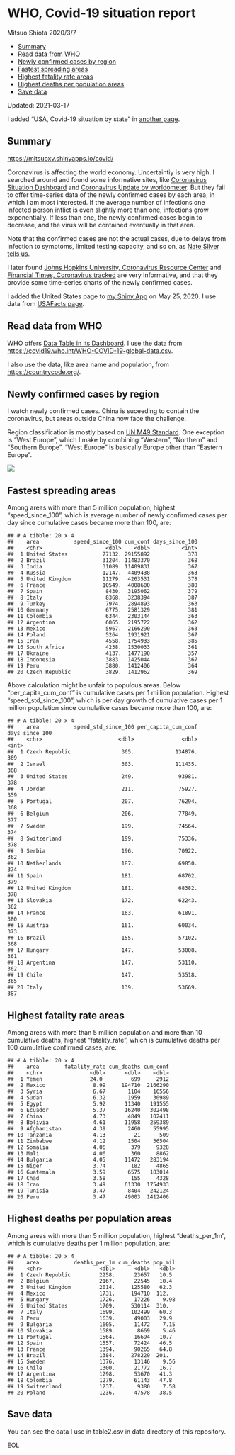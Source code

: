 WHO, Covid-19 situation report
================
Mitsuo Shiota
2020/3/7

-   [Summary](#summary)
-   [Read data from WHO](#read-data-from-who)
-   [Newly confirmed cases by region](#newly-confirmed-cases-by-region)
-   [Fastest spreading areas](#fastest-spreading-areas)
-   [Highest fatality rate areas](#highest-fatality-rate-areas)
-   [Highest deaths per population
    areas](#highest-deaths-per-population-areas)
-   [Save data](#save-data)

Updated: 2021-03-17

I added “USA, Covid-19 situation by state” in [another page](USA.md).

## Summary

<https://mitsuoxv.shinyapps.io/covid/>

Coronavirus is affecting the world economy. Uncertaintiy is very high. I
searched around and found some informative sites, like [Coronavirus
Situation
Dashboard](https://who.maps.arcgis.com/apps/opsdashboard/index.html#/c88e37cfc43b4ed3baf977d77e4a0667)
and [Coronavirus Update by
worldometer](https://www.worldometers.info/coronavirus/). But they fail
to offer time-series data of the newly confirmed cases by each area, in
which I am most interested. If the average number of infections one
infected person inflict is even slightly more than one, infections grow
exponentially. If less than one, the newly confirmed cases begin to
decrease, and the virus will be contained eventually in that area.

Note that the confirmed cases are not the actual cases, due to delays
from infection to symptoms, limited testing capacity, and so on, as
[Nate Silver tells
us](https://fivethirtyeight.com/features/coronavirus-case-counts-are-meaningless/).

I later found [Johns Hopkins University, Coronavirus Resource
Center](https://coronavirus.jhu.edu/) and [Financial Times, Coronavirus
tracked](https://www.ft.com/content/a26fbf7e-48f8-11ea-aeb3-955839e06441)
are very informative, and that they provide some time-series charts of
the newly confirmed cases.

I added the United States page to [my Shiny
App](https://mitsuoxv.shinyapps.io/covid/) on May 25, 2020. I use data
from [USAFacts
page](https://usafacts.org/visualizations/coronavirus-covid-19-spread-map/).

## Read data from WHO

WHO offers [Data Table in its Dashboard](https://covid19.who.int/table).
I use the data from
<https://covid19.who.int/WHO-COVID-19-global-data.csv>.

I also use the data, like area name and population, from
<https://countrycode.org/>.

## Newly confirmed cases by region

I watch newly confirmed cases. China is suceeding to contain the
coronavirus, but areas outside China now face the challenge.

Region classification is mostly based on [UN M49
Standard](https://unstats.un.org/unsd/methodology/m49/). One exception
is “West Europe”, which I make by combining “Western”, “Northern” and
“Southern Europe”. “West Europe” is basically Europe other than “Eastern
Europe”.

![](README_files/figure-gfm/chart-1.png)<!-- -->

## Fastest spreading areas

Among areas with more than 5 million population, highest
“speed\_since\_100”, which is average number of newly confirmed cases
per day since cumulative cases became more than 100, are:

    ## # A tibble: 20 x 4
    ##    area           speed_since_100 cum_conf days_since_100
    ##    <chr>                    <dbl>    <dbl>          <int>
    ##  1 United States           77132. 29155892            378
    ##  2 Brazil                  31204. 11483370            368
    ##  3 India                   31089. 11409831            367
    ##  4 Russia                  12147.  4409438            363
    ##  5 United Kingdom          11279.  4263531            378
    ##  6 France                  10549.  4008600            380
    ##  7 Spain                    8430.  3195062            379
    ##  8 Italy                    8368.  3238394            387
    ##  9 Turkey                   7974.  2894893            363
    ## 10 Germany                  6775.  2581329            381
    ## 11 Colombia                 6344.  2303144            363
    ## 12 Argentina                6065.  2195722            362
    ## 13 Mexico                   5967.  2166290            363
    ## 14 Poland                   5264.  1931921            367
    ## 15 Iran                     4558.  1754933            385
    ## 16 South Africa             4238.  1530033            361
    ## 17 Ukraine                  4137.  1477190            357
    ## 18 Indonesia                3883.  1425044            367
    ## 19 Peru                     3880.  1412406            364
    ## 20 Czech Republic           3829.  1412962            369

Above calculation might be unfair to populous areas. Below
“per\_capita\_cum\_conf” is cumulative cases per 1 million population.
Highest “speed\_std\_since\_100”, which is per day growth of cumulative
cases per 1 million population since cumulative cases became more than
100, are:

    ## # A tibble: 20 x 4
    ##    area           speed_std_since_100 per_capita_cum_conf days_since_100
    ##    <chr>                        <dbl>               <dbl>          <int>
    ##  1 Czech Republic                365.             134876.            369
    ##  2 Israel                        303.             111435.            368
    ##  3 United States                 249.              93981.            378
    ##  4 Jordan                        211.              75927.            359
    ##  5 Portugal                      207.              76294.            368
    ##  6 Belgium                       206.              77849.            377
    ##  7 Sweden                        199.              74564.            374
    ##  8 Switzerland                   199.              75336.            378
    ##  9 Serbia                        196.              70922.            362
    ## 10 Netherlands                   187.              69850.            374
    ## 11 Spain                         181.              68702.            379
    ## 12 United Kingdom                181.              68382.            378
    ## 13 Slovakia                      172.              62243.            362
    ## 14 France                        163.              61891.            380
    ## 15 Austria                       161.              60034.            373
    ## 16 Brazil                        155.              57102.            368
    ## 17 Hungary                       147.              53008.            361
    ## 18 Argentina                     147.              53110.            362
    ## 19 Chile                         147.              53518.            365
    ## 20 Italy                         139.              53669.            387

## Highest fatality rate areas

Among areas with more than 5 million population and more than 10
cumulative deaths, highest “fatality\_rate”, which is cumulative deaths
per 100 cumulative confirmed cases, are:

    ## # A tibble: 20 x 4
    ##    area        fatality_rate cum_deaths cum_conf
    ##    <chr>               <dbl>      <dbl>    <dbl>
    ##  1 Yemen               24.0         699     2912
    ##  2 Mexico               8.99     194710  2166290
    ##  3 Syria                6.67       1104    16556
    ##  4 Sudan                6.32       1959    30989
    ##  5 Egypt                5.92      11340   191555
    ##  6 Ecuador              5.37      16240   302498
    ##  7 China                4.73       4849   102411
    ##  8 Bolivia              4.61      11958   259389
    ##  9 Afghanistan          4.39       2460    55995
    ## 10 Tanzania             4.13         21      509
    ## 11 Zimbabwe             4.12       1504    36504
    ## 12 Somalia              4.06        379     9328
    ## 13 Mali                 4.06        360     8862
    ## 14 Bulgaria             4.05      11472   283194
    ## 15 Niger                3.74        182     4865
    ## 16 Guatemala            3.59       6575   183014
    ## 17 Chad                 3.58        155     4328
    ## 18 Iran                 3.49      61330  1754933
    ## 19 Tunisia              3.47       8404   242124
    ## 20 Peru                 3.47      49003  1412406

## Highest deaths per population areas

Among areas with more than 5 million population, highest
“deaths\_per\_1m”, which is cumulative deaths per 1 million population,
are:

    ## # A tibble: 20 x 4
    ##    area           deaths_per_1m cum_deaths pop_mil
    ##    <chr>                  <dbl>      <dbl>   <dbl>
    ##  1 Czech Republic         2258.      23657   10.5 
    ##  2 Belgium                2167.      22545   10.4 
    ##  3 United Kingdom         2014.     125580   62.3 
    ##  4 Mexico                 1731.     194710  112.  
    ##  5 Hungary                1726.      17226    9.98
    ##  6 United States          1709.     530114  310.  
    ##  7 Italy                  1699.     102499   60.3 
    ##  8 Peru                   1639.      49003   29.9 
    ##  9 Bulgaria               1605.      11472    7.15
    ## 10 Slovakia               1589.       8669    5.46
    ## 11 Portugal               1564.      16694   10.7 
    ## 12 Spain                  1557.      72424   46.5 
    ## 13 France                 1394.      90265   64.8 
    ## 14 Brazil                 1384.     278229  201.  
    ## 15 Sweden                 1376.      13146    9.56
    ## 16 Chile                  1300.      21772   16.7 
    ## 17 Argentina              1298.      53670   41.3 
    ## 18 Colombia               1279.      61143   47.8 
    ## 19 Switzerland            1237.       9380    7.58
    ## 20 Poland                 1236.      47578   38.5

## Save data

You can see the data I use in table2.csv in data directory of this
repository.

EOL
